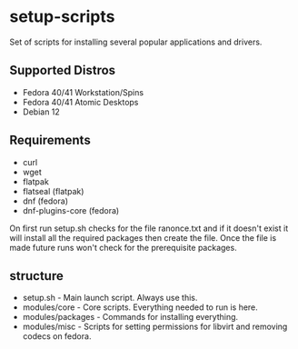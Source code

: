 # setup-scripts
Set of scripts for installing several popular applications and drivers.

## Supported Distros
* Fedora 40/41 Workstation/Spins
* Fedora 40/41 Atomic Desktops
* Debian 12

## Requirements
* curl
* wget
* flatpak
* flatseal         (flatpak)
* dnf              (fedora)
* dnf-plugins-core (fedora)

On first run setup.sh checks for the file ranonce.txt and if it doesn't exist it will install all the required packages
then create the file. Once the file is made future runs won't check for the prerequisite packages.

structure
-------------
* setup.sh            -       Main launch script. Always use this.
* modules/core        -       Core scripts. Everything needed to run is here.
* modules/packages    -       Commands for installing everything.
* modules/misc        -       Scripts for setting permissions for libvirt and removing codecs on fedora.
